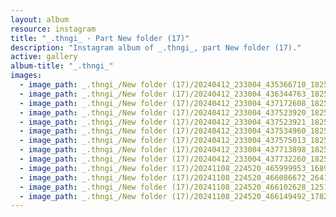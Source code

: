 ```yaml
---
layout: album
resource: instagram
title: "_.thngi_ - Part New folder (17)"
description: "Instagram album of _.thngi_, part New folder (17)."
active: gallery
album-title: "_.thngi_"
images:
  - image_path: _.thngi_/New folder (17)/20240412_233004_435366710_18258071254233157_6674772041382806745_n.jpg
  - image_path: _.thngi_/New folder (17)/20240412_233004_436344763_18258071224233157_8227755734788406142_n.jpg
  - image_path: _.thngi_/New folder (17)/20240412_233004_437172608_18258071263233157_962292344644689700_n.jpg
  - image_path: _.thngi_/New folder (17)/20240412_233004_437523920_18258071215233157_5958542579294564903_n.jpg
  - image_path: _.thngi_/New folder (17)/20240412_233004_437523921_18258071233233157_7935455169154547796_n.jpg
  - image_path: _.thngi_/New folder (17)/20240412_233004_437534960_18258071272233157_2742662046100452432_n.jpg
  - image_path: _.thngi_/New folder (17)/20240412_233004_437575013_18258071206233157_2502153999953131866_n.jpg
  - image_path: _.thngi_/New folder (17)/20240412_233004_437713898_18258071245233157_1440356742130588559_n.jpg
  - image_path: _.thngi_/New folder (17)/20240412_233004_437732260_18258071197233157_3767703497289750523_n.jpg
  - image_path: _.thngi_/New folder (17)/20241108_224520_465999953_1689248778308802_6518216843550166783_n.jpg
  - image_path: _.thngi_/New folder (17)/20241108_224520_466086672_2641281292928659_7384914805315997653_n.jpg
  - image_path: _.thngi_/New folder (17)/20241108_224520_466102628_1251378876230730_2018027904549343808_n.jpg
  - image_path: _.thngi_/New folder (17)/20241108_224520_466149492_1782626868937914_8769244013051103596_n.jpg
---
```

